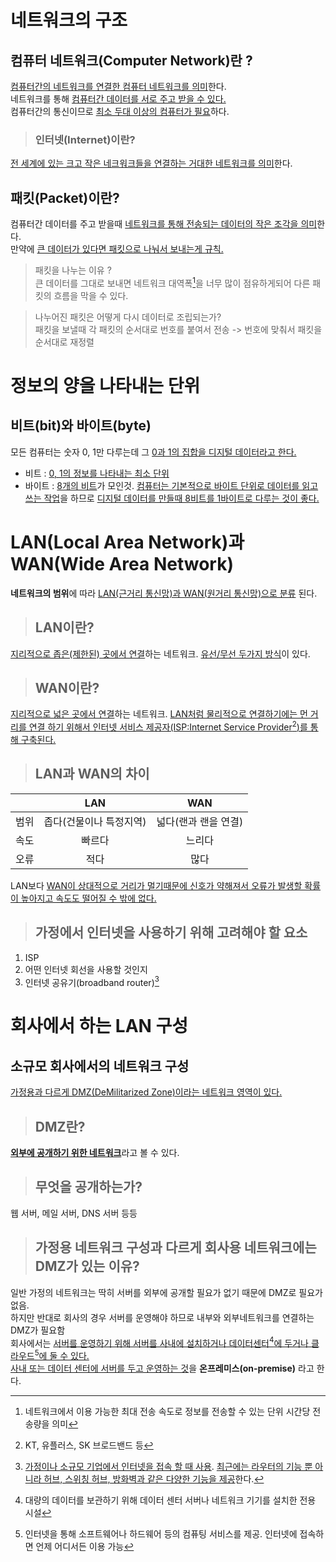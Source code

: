 # 네트워크의 구조
## 컴퓨터 네트워크(Computer Network)란 ?
<ins>컴퓨터간의 네트워크를 연결한 컴퓨터 네트워크를 의미</ins>한다.<br/>
네트워크를 통해 <ins>컴퓨터간 데이터를 서로 주고 받을 수 있다.</ins><br/>
컴퓨터간의 통신이므로 <ins>최소 두대 이상의 컴퓨터가 필요</ins>하다.<br/>

> ### 인터넷(Internet)이란?
<ins>전 세계에 있는 크고 작은 네크워크들을 연결하는 거대한 네트워크를 의미</ins>한다.<br/>

## 패킷(Packet)이란?
컴퓨터간 데이터를 주고 받을때 <ins>네트워크를 통해 전송되는 데이터의 작은 조각을 의미</ins>한다.<br/>
만약에 <ins>큰 데이터가 있다면 패킷으로 나눠서 보내는게 규칙.</ins><br/>
> 패킷을 나누는 이유 ?<br/>
큰 데이터를 그대로 보내면 네트워크 대역폭[^1]을 너무 많이 점유하게되어 다른 패킷의 흐름을 막을 수 있다.<br/>

> 나누어진 패킷은 어떻게 다시 데이터로 조립되는가?<br/>
패킷을 보낼때 각 패킷의 순서대로 번호를 붙여서 전송 -> 번호에 맞춰서 패킷을 순서대로 재정렬<br/>

[^1]: 네트워크에서 이용 가능한 최대 전송 속도로 정보를 전송할 수 있는 단위 시간당 전송량을 의미

# 정보의 양을 나타내는 단위
## 비트(bit)와 바이트(byte)
모든 컴퓨터는 숫자 0, 1만 다루는데 그 <ins>0과 1의 집합을 디지털 데이터라고 한다.</ins><br/>
- 비트 : <ins>0, 1의 정보를 나타내는 최소 단위</ins>
- 바이트 : <ins>8개의 비트</ins>가 모인것. <ins>컴퓨터는 기본적으로 바이트 단위로 데이터를 읽고 쓰는 작업</ins>을 하므로 <ins>디지털 데이터를 만들때 8비트를 1바이트로 다루는 것이 좋다.</ins>

# LAN(Local Area Network)과 WAN(Wide Area Network)
**네트워크의 범위**에 따라 <ins>LAN(근거리 통신망)과 WAN(원거리 통신망)으로 분류</ins> 된다.

> ## LAN이란?
<ins>지리적으로 좁은(제한된) 곳에서 연결</ins>하는 네트워크. <ins>유선/무선 두가지 방식</ins>이 있다.

> ## WAN이란?
<ins>지리적으로 넓은 곳에서 연결</ins>하는 네트워크. <ins>LAN처럼 물리적으로 연결하기에는 먼 거리를 연결 하기 위해서 인터넷 서비스 제공자(ISP:Internet Service Provider[^2])를 통해 구축된다.</ins>
[^2]: KT, 유플러스, SK 브로드밴드 등
> ## LAN과 WAN의 차이
||LAN|WAN|
|:--:|:--:|:--:|
|범위|좁다(건물이나 특정지역)|넓다(랜과 랜을 연결)|
|속도|빠르다|느리다|
|오류|적다|많다|

LAN보다 <ins>WAN이 상대적으로 거리가 멀기때문에 신호가 약해져서 오류가 발생할 확률이 높아지고 속도도 떨어질 수 밖에 없다.</ins>

> ## 가정에서 인터넷을 사용하기 위해 고려해야 할 요소
1. ISP
2. 어떤 인터넷 회선을 사용할 것인지
3. 인터넷 공유기(broadband router)[^3]

[^3]: <ins>가정이나 소규모 기업에서 인터넷을 접속 할 때 사용</ins>. <ins>최근에는 라우터의 기능 뿐 아니라 허브, 스위칭 허브, 방화벽과 같은 다양한 기능을 제공</ins>한다.

# 회사에서 하는 LAN 구성
## 소규모 회사에서의 네트워크 구성
<ins>가정용과 다르게 DMZ(DeMilitarized Zone)이라는 네트워크 영역이 있다.</ins><br/>
> ## DMZ란?
<ins>**외부에 공개하기 위한 네트워크**</ins>라고 볼 수 있다.<br/>

> ## 무엇을 공개하는가?
웹 서버, 메일 서버, DNS 서버 등등

> ## 가정용 네트워크 구성과 다르게 회사용 네트워크에는 DMZ가 있는 이유?
일반 가정의 네트워크는 딱히 서버를 외부에 공개할 필요가 없기 때문에 DMZ로 필요가 없음.<br/>
하지만 반대로 회사의 경우 서버를 운영해야 하므로 내부와 외부네트워크를 연결하는 DMZ가 필요함<br/>
회사에서는 <ins>서버를 운영하기 위해 서버를 사내에 설치하거나 데이터센터[^4]에 두거나 클라우드[^5]에 둘 수 있다.</ins><br/>
<ins>사내 또는 데이터 센터에 서버를 두고 운영하는 것</ins>을 **온프레미스(on-premise)** 라고 한다.
[^4]: 대량의 데이터를 보관하기 위해 데이터 센터 서버나 네트워크 기기를 설치한 전용 시설
[^5]: 인터넷을 통해 소프트웨어나 하드웨어 등의 컴퓨팅 서비스를 제공. 인터넷에 접속하면 언제 어디서든 이용 가능
